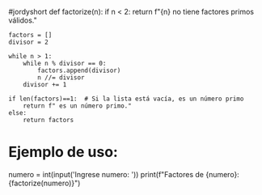 #jordyshort
def factorize(n):
    if n < 2:
        return f"{n} no tiene factores primos válidos."

    factors = []
    divisor = 2

    while n > 1:
        while n % divisor == 0:
            factors.append(divisor)
            n //= divisor
        divisor += 1

    if len(factors)==1:  # Si la lista está vacía, es un número primo
        return f" es un número primo."
    else:
        return factors


# Ejemplo de uso:
numero = int(input('Ingrese numero: '))
print(f"Factores de {numero}: {factorize(numero)}")

